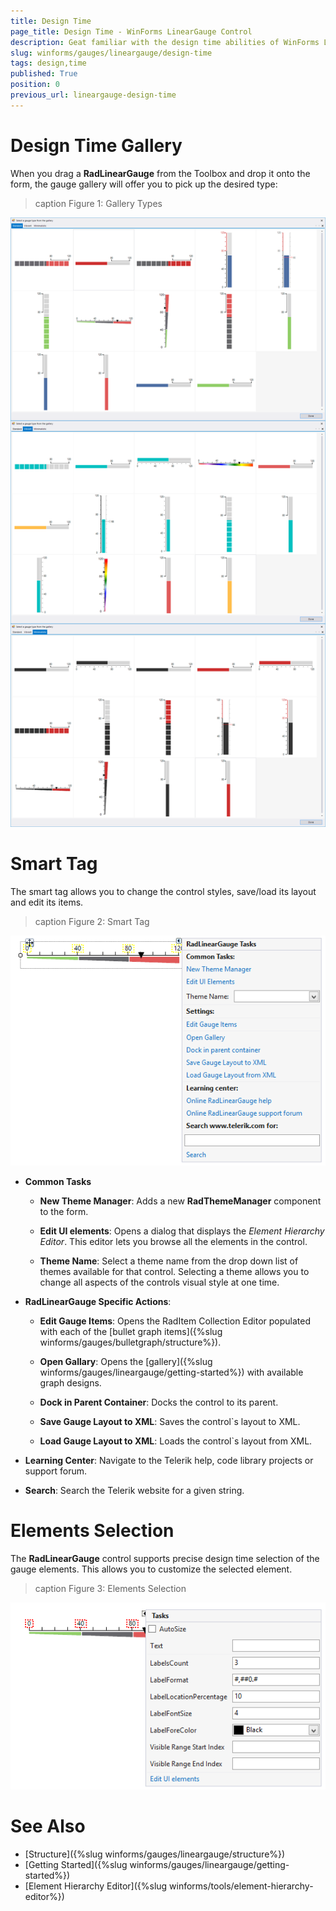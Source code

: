 ```yaml
---
title: Design Time
page_title: Design Time - WinForms LinearGauge Control
description: Geat familiar with the design time abilities of WinForms LinearGauge.
slug: winforms/gauges/lineargauge/design-time
tags: design,time
published: True
position: 0
previous_url: lineargauge-design-time
---
```


# Design Time Gallery

When you drag a __RadLinearGauge__ from the Toolbox and drop it onto the form, the gauge gallery will offer you to pick up the desired type:

>caption Figure 1: Gallery Types

![lineargauge-design-time 001](images/lineargauge-design-time001.png)

# Smart Tag

The smart tag allows you to change the control styles, save/load its layout and edit its items.

>caption Figure 2: Smart Tag

![lineargauge-design-time 002](images/lineargauge-design-time002.png)

* __Common Tasks__

	* __New Theme Manager__: Adds a new __RadThemeManager__ component to the form.

	* __Edit UI elements__: Opens a dialog that displays the *Element Hierarchy Editor*. This editor lets you browse all the elements in the control.

	* __Theme Name__: Select a theme name from the drop down list of themes available for that control. Selecting a theme allows you to change all aspects of the controls visual style at one time.

* __RadLinearGauge Specific Actions__:

	* __Edit Gauge Items__: Opens the RadItem Collection Editor populated with each of the [bullet grаph items]({%slug winforms/gauges/bulletgraph/structure%}).
	
	* __Open Gallary__: Opens the [gallery]({%slug winforms/gauges/lineargauge/getting-started%}) with available graph designs.
	
	* __Dock in Parent Container__: Docks the control to its parent.
	
	* __Save Gauge Layout to XML__: Saves the control`s layout to XML.

	* __Load Gauge Layout to XML__: Loads the control`s layout from XML.
	
* __Learning Center__: Navigate to the Telerik help, code library projects or support forum.

* __Search__: Search the Telerik website for a given string.

# Elements Selection

The __RadLinearGauge__ control supports precise design time selection of the gauge elements. This allows you to customize the selected element.

>caption Figure 3: Elements Selection

![lineargauge-design-time 003](images/lineargauge-design-time003.png)

# See Also

* [Structure]({%slug winforms/gauges/lineargauge/structure%})
* [Getting Started]({%slug winforms/gauges/lineargauge/getting-started%})
* [Element Hierarchy Editor]({%slug winforms/tools/element-hierarchy-editor%})